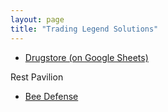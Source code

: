 ```yaml
---
layout: page
title: "Trading Legend Solutions"
---
```


- [Drugstore (on Google Sheets)](https://docs.google.com/spreadsheets/d/1-oLM8sUa1LdGg-Xau08D11KtODL4LM6NUcq6wuGNP-A/edit?usp=sharing)

Rest Pavilion
- [Bee Defense](bee-defense/)
